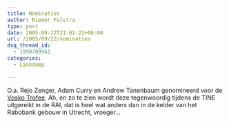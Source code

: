 ```yaml
---
title: Nominaties
author: Riemer Palstra
type: post
date: 2005-09-22T21:01:23+00:00
url: /2005/09/22/nominaties
dsq_thread_id:
  - 1990709961
categories:
  - Linkdump

---
```

O.a. Rejo Zenger, Adam Curry en Andrew Tanenbaum genomineerd voor de [Vosko Trofee][1]. Ah, en zo te zien wordt deze tegenwoordig tijdens de TINE uitgereikt in de RAI, dat is heel wat anders dan in de kelder van het Rabobank gebouw in Utrecht, vroeger&#8230;

 [1]: http://www.voskotrofee.nl/index.php?url=http://www.voskotrofee.nl/kandidaten.html